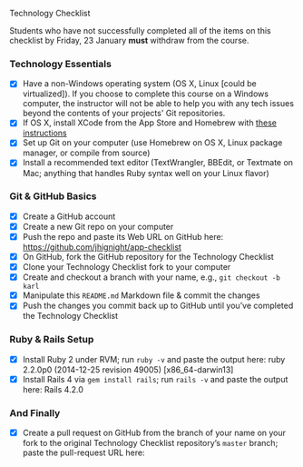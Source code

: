Technology Checklist

Students who have not successfully completed all of the items on this checklist by Friday, 23 January **must** withdraw from the course.

### Technology Essentials

- [X] Have a non-Windows operating system (OS X, Linux [could be virtualized]). If you choose to complete this course on a Windows computer, the instructor will not be able to help you with any tech issues beyond the contents of your projects' Git repositories.
- [X] If OS X, install XCode from the App Store and Homebrew with [these instructions](http://brew.sh/#install)
- [X] Set up Git on your computer (use Homebrew on OS X, Linux package manager, or compile from source)
- [X] Install a recommended text editor (TextWrangler, BBEdit, or Textmate on Mac; anything that handles Ruby syntax well on your Linux flavor)

### Git & GitHub Basics
- [X] Create a GitHub account
- [X] Create a new Git repo on your computer
- [X] Push the repo and paste its Web URL on GitHub here: https://github.com/jhignight/app-checklist
- [X] On GitHub, fork the GitHub repository for the Technology Checklist
- [X] Clone your Technology Checklist fork to your computer
- [X] Create and checkout a branch with your name, e.g., `git checkout -b karl`
- [X] Manipulate this `README.md` Markdown file & commit the changes
- [X] Push the changes you commit back up to GitHub until you’ve completed the Technology Checklist

### Ruby & Rails Setup
- [X] Install Ruby 2 under RVM; run `ruby -v` and paste the output here: ruby 2.2.0p0 (2014-12-25 revision 49005) [x86_64-darwin13]
- [X] Install Rails 4 via `gem install rails`; run `rails -v` and paste the output here: Rails 4.2.0

### And Finally
- [X] Create a pull request on GitHub from the branch of your name on your fork to the original Technology Checklist repository’s `master` branch; paste the pull-request URL here:

